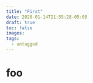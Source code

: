 ```yaml
---
title: "First"
date: 2020-01-14T21:55:28-05:00
draft: true
toc: false
images:
tags: 
  - untagged
---
```


# foo